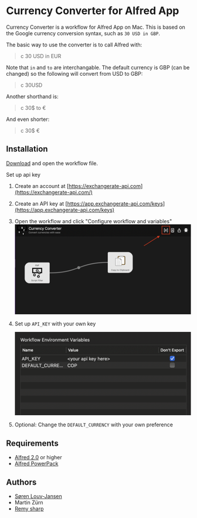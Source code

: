# Currency Converter for Alfred App

Currency Converter is a workflow for Alfred App on Mac. This is based on the Google currency conversion syntax, such as `30 USD in GBP`.

The basic way to use the converter is to call Alfred with:

> c 30 USD in EUR

Note that `in` and `to` are interchangable. The default currency is GBP (can be changed) so the following will convert from USD to GBP:

> c 30USD

Another shorthand is:

> c 30$ to €

And even shorter:

> c 30$ €

## Installation

[Download](./Currency%20Converter.alfredworkflow) and open the workflow file.

Set up api key

1. Create an account at [https://exchangerate-api.com](https://exchangerate-api.com/)
2. Create an API key at [https://app.exchangerate-api.com/keys](https://app.exchangerate-api.com/keys)
3. Open the workflow and click "Configure workflow and variables"![1650475087316.png](image/README/1650475087316.png)
4. Set up `API_KEY` with your own key

   ![1650475216216.png](image/README/1650475216216.png)
5. Optional: Change the `DEFAULT_CURRENCY` with your own preference

## Requirements

- [Alfred 2.0](http://www.alfredapp.com/) or higher
- [Alfred PowerPack](http://www.alfredapp.com/powerpack/)

## Authors

- [Søren Louv-Jansen](https://twitter.com/sorenlouv)
- Martin Zürn
- [Remy sharp](https://remysharp.com)
